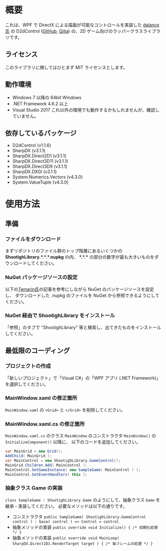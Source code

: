 # 概要
これは、WPF で DirectX による描画が可能なコントロールを実装した [dalance氏](http://qiita.com/dalance "Qiita") の D2dControl ([GitHub](https://github.com/dalance/D2dControl "GitHub"), [Qiita](http://qiita.com/dalance/items/f1af272279ac9b4f9dc9 "Qiita")) の、2D ゲーム向けのラッパークラスライブラリです。

## ライセンス
このライブラリに関してはひとまず MIT ライセンスとします。

## 動作環境
- Windows 7 以降の 64bit Windows
- .NET Framework 4.6.2 以上
- Visual Studio 2017
これ以外の環境でも動作するかもしれませんが、確認していません。

## 依存しているパッケージ
- D2dControl (v1.1.6)
- SharpDX (v3.1.1)
- SharpDX.Direct2D1 (v3.1.1)
- SharpDX.Direct3D11 (v3.1.1)
- SharpDX.Direct3D9 (v3.1.1)
- SharpDX.DXGI (v3.1.1)
- System.Numerics.Vectors (v4.3.0)
- System.ValueTuple (v4.3.0)

# 使用方法
## 準備
### ファイルをダウンロード
まずリポジトリのファイル群のトップ階層にあるいくつかの __ShootighLibrary.\*.\*.\*.nupkg__ の内、
__\*.\*.\*__ の部分の数字が最も大きいものをダウンロードしてください。

### NuGet パッケージソースの設定
以下の[Temarin氏](http://qiita.com/Temarin "Qiita")の記事を参考にしながら NuGet のパッケージソースを設定し、
ダウンロードした .nupkg のファイルを NuGet から参照できるようにしてください。

### NuGet 経由で ShootighLibrary をインストール
「参照」のタブで "ShootighLibrary" 等と検索し、出てきたものをインストールしてください。

## 最低限のコーディング
### プロジェクトの作成
「新しいプロジェクト」で「Visual C#」の「WPF アプリ (.NET Framework)」を選択してください。

### MainWindow.xaml の修正箇所
`MainWindow.xaml` の `<Grid>` と `</Grid>` を削除してください。

### MainWindow.xaml.cs の修正箇所
`MainWindow.xaml.cs` のクラス `MainWindow` のコンストラクタ `MainWindow()` の `InitializeComponent()` 以降に、
以下のコードを追加してください。

```cs
var MainGrid = new Grid();
AddChild( MainGrid );
var MainControl = new ShootighLibrary.GameControl();
MainGrid.Children.Add( MainControl );
MainControl.SetGameInstance( new SampleGame( MainControl ) );
MainControl.SetEventHandlers( this );
```

### 抽象クラス Game の実装
`class SampleGame : ShootighLibrary.Game` のようにして、抽象クラス `Game` を継承・実装してください。
必要なメソッドは以下の通りです。
- コンストラクタ `public SampleGame( ShootighLibrary.GameControl control ) : base( control ) => Control = control`
- 抽象メソッドの実装 `public override void Initialize() { /* 初期化処理 */ }`
- 抽象メソッドの実装 `public override void MainLoop( SharpDX.Direct2D1.RenderTarget target ) { /* 毎フレームの処理 */ }`
